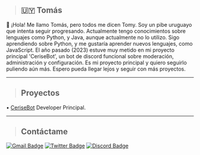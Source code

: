 > ## :uruguay: Tomás 

:wave: ¡Hola! Me llamo Tomás, pero todos me dicen Tomy. Soy un pibe uruguayo que intenta seguir progresando.
Actualmente tengo conocimientos sobre lenguajes como Python, y Java, aunque actualmente no lo utilizo. Sigo
aprendiendo sobre Python, y me gustaría aprender nuevos lenguajes, como JavaScript. El año pasado (2023)
estuve muy metido en mi proyecto principal 'CeriseBot', un bot de discord funcional sobre moderación, 
administración y configuración. Es mi proyecto principal y quiero seguirlo puliendo aún más. Espero pueda
llegar lejos y seguir con más proyectos.

----

> ## Proyectos
• [CeriseBot](https://discord.gg/A4RnqucV4k) Developer Principal.

----

> ## Contáctame

[![Gmail Badge](https://img.shields.io/badge/-Gmail-c14438?style=flat-square&logo=Gmail&logoColor=white&link=mailto:tomas.abcontacto@gmail.com)](mailto:tomas.abcontacto@gmail.com)
[![Twitter Badge](https://img.shields.io/badge/-Twitter-1da1f2?style=flat-square&labelColor=1da1f2&logo=twitter&logoColor=white&link=https://www.twitter.com/idktomas_/)](https://www.twitter.com/idktomas_/)
[![Discord Badge](https://img.shields.io/badge/Discord-black?logo=discord&logoColor=white)](https://discordapp.com/users/454774829162430483)

